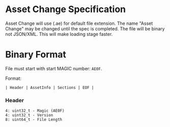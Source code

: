# Asset Change Specification

Asset Change will use (.ae) for default file extension. The name "Asset Change" may be changed until the spec is completed. The file will be binary not JSON/XML. This will make loading stage faster.

# Binary Format

File must start with start MAGIC number: `AE0F`.

Format:

```
| Header | AssetInfo | Sections | EOF |
```

### Header

```
4: uint32_t - Magic (AE0F)
4: uint32_t - Version
8: uint64_t - File Length
```
